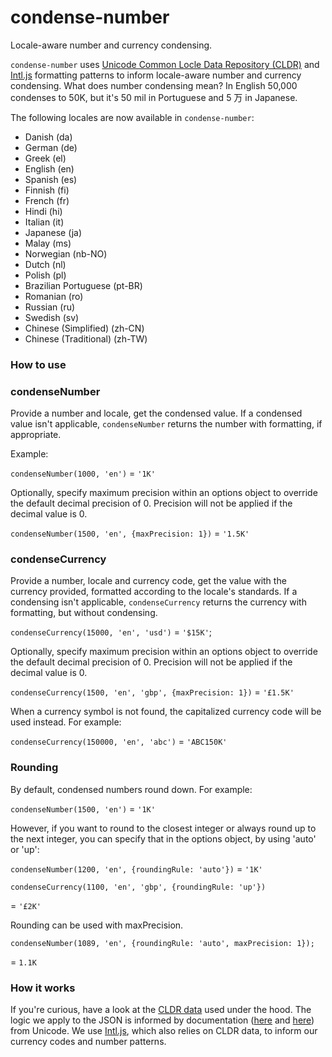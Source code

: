 # condense-number

Locale-aware number and currency condensing.

`condense-number` uses [Unicode Common Locle Data Repository (CLDR)](http://cldr.unicode.org/) and [Intl.js](https://github.com/andyearnshaw/Intl.js) formatting patterns to inform locale-aware number and currency condensing. What does number condensing mean? In English 50,000 condenses to 50K, but it's 50 mil in Portuguese and 5 万 in Japanese.

The following locales are now available in `condense-number`:

- Danish (da)
- German (de)
- Greek (el)
- English (en)
- Spanish (es)
- Finnish (fi)
- French (fr)
- Hindi (hi)
- Italian (it)
- Japanese (ja)
- Malay (ms)
- Norwegian (nb-NO)
- Dutch (nl)
- Polish (pl)
- Brazilian Portuguese (pt-BR)
- Romanian (ro)
- Russian (ru)
- Swedish (sv)
- Chinese (Simplified) (zh-CN)
- Chinese (Traditional) (zh-TW)

### How to use

### condenseNumber

Provide a number and locale, get the condensed value. If a condensed value isn't applicable, `condenseNumber` returns the number with formatting, if appropriate.

Example:

`condenseNumber(1000, 'en')`
= `'1K'`

Optionally, specify maximum precision within an options object to override the default decimal precision of 0. Precision will not be applied if the decimal value is 0.

`condenseNumber(1500, 'en', {maxPrecision: 1})`
= `'1.5K'`

### condenseCurrency

Provide a number, locale and currency code, get the value with the currency provided, formatted according to the locale's standards. If a condensing isn't applicable, `condenseCurrency` returns the currency with formatting, but without condensing.

`condenseCurrency(15000, 'en', 'usd')` = `'$15K'`;

Optionally, specify maximum precision within an options object to override the default decimal precision of 0. Precision will not be applied if the decimal value is 0.

`condenseCurrency(1500, 'en', 'gbp', {maxPrecision: 1})` = `'£1.5K'`

When a currency symbol is not found, the capitalized currency code will be used instead. For example:

`condenseCurrency(150000, 'en', 'abc')` = `'ABC150K'`

### Rounding

By default, condensed numbers round down. For example:

`condenseNumber(1500, 'en')`
= `'1K'`

However, if you want to round to the closest integer or always round up to the next integer, you can specify that in the options object, by using 'auto' or 'up':

`condenseNumber(1200, 'en', {roundingRule: 'auto'})`
= `'1K'`

`condenseCurrency(1100, 'en', 'gbp', {roundingRule: 'up'})`

= `'£2K'`

Rounding can be used with maxPrecision.

`condenseNumber(1089, 'en', {roundingRule: 'auto', maxPrecision: 1});`

= `1.1K`

### How it works

If you're curious, have a look at the [CLDR data](https://github.com/unicode-cldr/cldr-numbers-modern) used under the hood. The logic we apply to the JSON is informed by documentation ([here](http://www.unicode.org/reports/tr35/tr35-29.html#Number_Format_Patterns) and [here](http://unicode.org/reports/tr35/tr35-numbers.html)) from Unicode. We use [Intl.js](https://github.com/andyearnshaw/Intl.js), which also relies on CLDR data, to inform our currency codes and number patterns.
